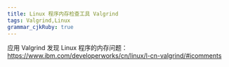 ```yaml
---
title: Linux 程序内存检查工具 Valgrind
tags: Valgrind,Linux
grammar_cjkRuby: true
---
```

应用 Valgrind 发现 Linux 程序的内存问题：
https://www.ibm.com/developerworks/cn/linux/l-cn-valgrind/#icomments